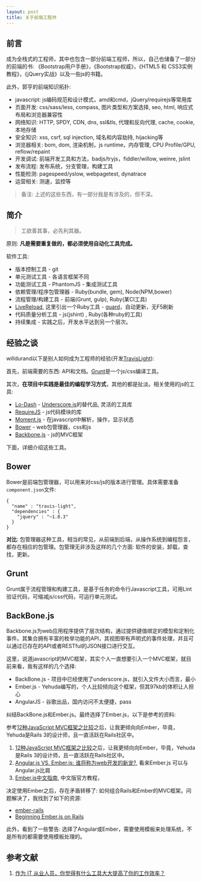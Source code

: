 ```yaml
---
layout: post
title: 关于前端工程师
---
```


## 前言

成为全栈式的工程师，其中也包含一部分前端工程师，所以，自己也储备了一部分的前端的书:  《Bootstrap用户手册》，《Bootstrap权威》，《HTML5 和 CSS3实例教程》，《jQuery实战》以及一些js的书籍。

此外，郭亨的前端知识拓扑: 

* javascript: js编码规范和设计模式，amd和cmd，jQuery/requirejs等常用库
* 页面开发: css/sass/less, compass, 图片类型和方案选择, seo, html, 响应式布局和浏览器兼容性
* 网络知识: HTTP, SPDY, CDN, dns, ssl&tls, 代理和反向代理, cache, cookie, 本地存储
* 安全知识: xss, csrf, sql injection, 域名和内容劫持, hijacking等
* 浏览器相关: bom, dom, 渲染机制，js runtime，内存管理, CPU Profile/GPU, reflow/repaint
* 开发调试: 前端开发工具和方法，badjs/tryjs，fiddler/willow, weinre, jslint
* 发布流程: 发布系统，分支管理，构建工具
* 性能检测: pagespeed/yslow, webpagetest, dynatrace
* 运营相关: 测速，监控等

> 备注: 上述的这些东西，有一部分我是有涉及的，但不深。

## 简介

> 工欲善其事，必先利其器。

原则: **凡是需要重复做的，都必须使用自动化工具完成。**

软件工具: 

* 版本控制工具 - git
* 单元测试工具 - 各语言框架不同
* 功能测试工具 - PhantomJS - 集成测试工具
* 依赖管理/程序包管理器 - Ruby(bundle, gem), Node(NPM,bower)
* 流程管理/构建工具 - 前端(Grunt, gulp), Ruby(某CI工具)
* [LiveReload](https://github.com/mockko/livereload), 这里引出一个Ruby工具 - [guard](https://github.com/guard/guard)，自动更新，无F5刷新
* 代码质量分析工具 - js(jshint) , Ruby(各种ruby的工具)
* 持续集成 - 实践之后，开发水平达到另一个层次。

## 经验之谈 

willdurand以下是别人如何成为工程师的经验(开发[TravisLight](https://github.com/willdurand/TravisLight)):

首先，前端需要的东西: API和文档。[Grunt](http://gruntjs.com/)是一个js/css编译工具。

其次，**在项目中实践是最佳的编程学习方式**，其他的都是扯淡。相关使用的js的工具: 

* [Lo-Dash](https://lodash.com/) - [Underscore.js](http://documentcloud.github.io/underscore/)的替代品, 灵活的工具库
* [RequireJS](http://www.requirejs.org/) - js代码模块的库
* [Moment.js](http://momentjs.com/) - 在javascript中解析，操作，显示状态
* [Bower](https://github.com/twitter/bower) - web包管理器，css和js
* [Backbone.js](http://backbonejs.org/) - js的MVC框架

下面，详细介绍这些工具。

## Bower

Bower是前端包管理器，可以用来对css/js的版本进行管理。具体需要准备`component.json`文件:

```
{
  "name" : "travis-light",
  "dependencies" : {
    "jquery" : "~1.8.3"
  }
}
```

**对比**: 包管理器这种工具，相当的常见，从前端到后端，从操作系统到编程怨言，都存在相应的包管理。包管理无非涉及这样的几个方面: 软件的安装，卸载，查找，更新。

## Grunt

Grunt属于流程管理和构建工具，是基于任务的命令行Javascript工具，可用Lint验证代码，可缩减js/css代码，可运行单元测试。

##  BackBone.js

Backbone.js为web应用程序提供了层次结构，通过提供键值绑定的模型和定制化事件。其集合拥有丰富的枚举功能的API，其视图带有声明式的事件处理，并且可以通过已存在的API或者RESTful的JSON接口进行交互。

这里，说道javascript的MVC框架，其实个人一直想要引入一个MVC框架，就目前来看，我有这样的几个选择: 

* BackBone.js - 项目中已经使用了underscore.js，就引入文件大小而言，最小
* Ember.js - Yehuda编写的，个人比较倾向这个框架，但其97kb的体积让人担心
* AngularJS - 谷歌出品，国内访问不太便捷，pass

纠结BackBone.js和Ember.js。最终选择了Ember.js，以下是参考的资料: 

参考[12种JavaScript MVC框架之比较](http://www.infoq.com/cn/news/2012/05/js-mvc-framework/)之后，让我更倾向向Ember，毕竟，Yehuda是Rails 3的设计师，且一直活跃在Rails社区中。

1. [12种JavaScript MVC框架之比较](http://www.infoq.com/cn/news/2012/05/js-mvc-framework/)之后，让我更倾向向Ember，毕竟，Yehuda是Rails 3的设计师，且一直活跃在Rails社区中。
2. [Angular.js VS. Ember.js: 谁将称为web开发的新宠?](http://www.csdn.net/article/2013-09-09/2816880-Angular-Ember-Javascript-Frameworks), 看来Ember.js 可以与Angular.js比肩
3. [Ember.js中文指南](http://www.emberjs.cn/guides/), 中文版官方教程，

决定使用Ember之后，存在矛盾转移了: 如何组合Rails和Ember的MVC框架。问题解决了，我找到了如下的资源: 

* [ember-rails](https://github.com/emberjs/ember-rails)
* [Beginning Ember.js on Rails](http://www.cerebris.com/blog/tags/emberjs/)

此外，看到了一些警告: 选择了Angular或Ember，需要使用模板来处理系统，不是所有的都需要使用模板处理的。


## 参考文献

1. [作为 IT 从业人员，你觉得有什么工具大大提高了你的工作效率？](http://www.zhihu.com/question/24429345)
